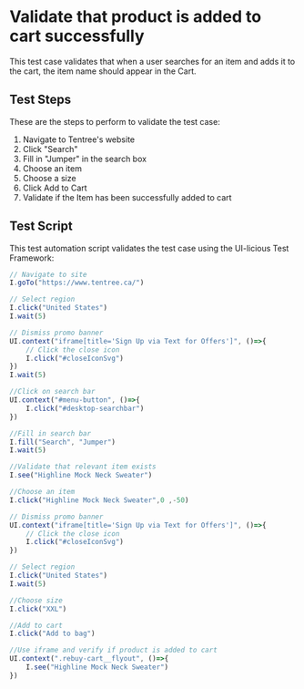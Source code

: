 # Validate that product is added to cart successfully

This test case validates that when a user searches for an item and adds it to the cart, the item name should appear in the Cart.

## Test Steps

These are the steps to perform to validate the test case:

1. Navigate to Tentree's website
2. Click "Search"
3. Fill in "Jumper" in the search box
4. Choose an item
5. Choose a size
6. Click Add to Cart
7. Validate if the Item has been successfully added to cart

## Test Script

This test automation script validates the test case using the UI-licious Test Framework:
```javascript
// Navigate to site
I.goTo("https://www.tentree.ca/")

// Select region
I.click("United States")
I.wait(5)

// Dismiss promo banner
UI.context("iframe[title='Sign Up via Text for Offers']", ()=>{
	// Click the close icon
	I.click("#closeIconSvg")
})
I.wait(5)

//Click on search bar
UI.context("#menu-button", ()=>{
	I.click("#desktop-searchbar")
})

//Fill in search bar
I.fill("Search", "Jumper")
I.wait(5)

//Validate that relevant item exists
I.see("Highline Mock Neck Sweater")

//Choose an item
I.click("Highline Mock Neck Sweater",0 ,-50)

// Dismiss promo banner
UI.context("iframe[title='Sign Up via Text for Offers']", ()=>{
	// Click the close icon
	I.click("#closeIconSvg")
})

// Select region
I.click("United States")
I.wait(5)

//Choose size
I.click("XXL")

//Add to cart
I.click("Add to bag")

//Use iframe and verify if product is added to cart
UI.context(".rebuy-cart__flyout", ()=>{
	I.see("Highline Mock Neck Sweater")
})
```